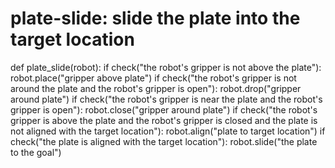 # plate-slide: slide the plate into the target location
def plate_slide(robot):
    if check("the robot's gripper is not above the plate"):
        robot.place("gripper above plate")
    if check("the robot's gripper is not around the plate and the robot's gripper is open"):
        robot.drop("gripper around plate")
    if check("the robot's gripper is near the plate and the robot's gripper is open"):
        robot.close("gripper around plate")
    if check("the robot's gripper is above the plate and the robot's gripper is closed and the plate is not aligned with the target location"):
        robot.align("plate to target location")
    if check("the plate is aligned with the target location"):
        robot.slide("the plate to the goal")